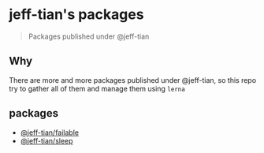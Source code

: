 # jeff-tian's packages

> Packages published under @jeff-tian

## Why

There are more and more packages published under @jeff-tian, so this repo try to gather all of them and manage them
 using `lerna`
 
## packages

- [@jeff-tian/failable](packages/failable)
- [@jeff-tian/sleep](packages/sleep)
